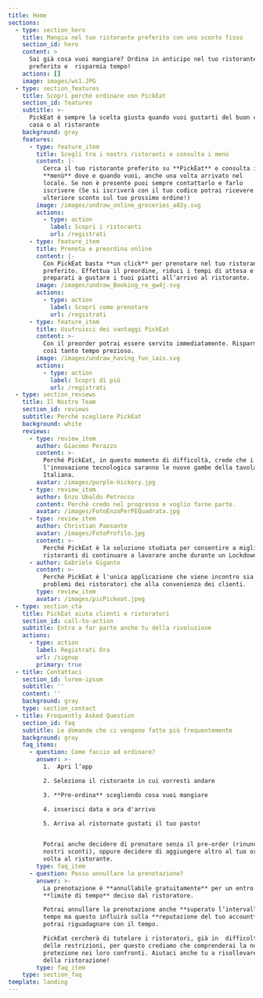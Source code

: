 ```yaml
---
title: Home
sections:
  - type: section_hero
    title: Mangia nel tuo ristorante preferito con uno sconto fisso
    section_id: hero
    content: >
      Sai già cosa vuoi mangiare? Ordina in anticipo nel tuo ristorante
      preferito e  risparmia tempo!
    actions: []
    image: images/ws1.JPG
  - type: section_features
    title: Scopri perché ordinare con PickEat
    section_id: features
    subtitle: >-
      PickEat è sempre la scelta giusta quando vuoi gustarti del buon cibo a
      casa o al ristorante
    background: gray
    features:
      - type: feature_item
        title: Scegli tra i nostri ristoranti e consulta i menù
        content: |-
          Cerca il tuo ristorante preferito su **PickEat** e consulta i
          **menù** dove e quando vuoi, anche una volta arrivato nel
          locale. Se non è presente puoi sempre contattarlo e farlo
          iscrivere (Se si iscriverà con il tuo codice potrai ricevere un
          ulteriore sconto sul tuo prossimo ordine!)
        image: /images/undraw_online_groceries_a02y.svg
        actions:
          - type: action
            label: Scopri i ristoranti
            url: /registrati
      - type: feature_item
        title: Prenota e preordina online
        content: |-
          Con PickEat basta **un click** per prenotare nel tuo ristorante
          preferito. Effettua il preordine, riduci i tempi di attesa e
          preparati a gustare i tuoi piatti all’arrivo al ristorante.
        image: /images/undraw_Booking_re_gw4j.svg
        actions:
          - type: action
            label: Scopri come prenotare
            url: /registrati
      - type: feature_item
        title: Usufruisci dei vantaggi PickEat
        content: >-
          Con il preorder potrai essere servito immediatamente. Risparmierai
          così tanto tempo prezioso.
        image: /images/undraw_having_fun_iais.svg
        actions:
          - type: action
            label: Scopri di più
            url: /registrati
  - type: section_reviews
    title: Il Nostro Team
    section_id: reviews
    subtitle: Perché scegliere PickEat
    background: white
    reviews:
      - type: review_item
        author: Giacomo Perazzo
        content: >-
          Perché PickEat, in questo momento di difficoltà, crede che i giovani e
          l'innovazione tecnologica saranno le nuove gambe della tavola
          Italiana.
        avatar: /images/purple-hickory.jpg
      - type: review_item
        author: Enzo Ubaldo Petrocco
        content: Perchè credo nel progresso e voglio farne parte.
        avatar: /images/FotoEnzoPerPEQuadrata.jpg
      - type: review_item
        author: Christian Paesante
        avatar: /images/FotoProfilo.jpg
        content: >-
          Perché PickEat è la soluzione studiata per consentire a migliaia di
          ristoranti di continuare a lavorare anche durante un Lockdown.
      - author: Gabriele Gigante
        content: >-
          Perchè PickEat è l'unica applicazione che viene incontro sia ai
          problemi dei ristoratori che alla convenienza dei clienti.
        type: review_item
        avatar: /images/picPickeat.jpeg
  - type: section_cta
    title: PickEat aiuta clienti e ristoratori
    section_id: call-to-action
    subtitle: Entra a far parte anche tu della rivoluzione
    actions:
      - type: action
        label: Registrati Ora
        url: /signup
        primary: true
  - title: Contattaci
    section_id: lorem-ipsum
    subtitle: ''
    content: ''
    background: gray
    type: section_contact
  - title: Frequently Asked Question
    section_id: faq
    subtitle: Le domande che ci vengono fatte più frequentemente
    background: gray
    faq_items:
      - question: Come faccio ad ordinare?
        answer: >-
          1.  Apri l’app

          2. Seleziona il ristorante in cui vorresti andare

          3. **Pre-ordina** scegliendo cosa vuoi mangiare

          4. inserisci data e ora d'arrivo

          5. Arriva al ristornate gustati il tuo pasto!


          Potrai anche decidere di prenotare senza il pre-order (rinunciando ai
          nostri sconti), oppure decidere di aggiungere altro al tuo ordine una
          volta al ristorante.
        type: faq_item
      - question: Posso annullare la prenotazione?
        answer: >-
          La prenotazione è **annullabile gratuitamente** per un entro un
          **limite di tempo** deciso dal ristoratore.

          Potrai annullare la prenotazione anche **superato l’intervallo** di
          tempo ma questo influirà sulla **reputazione del tuo account** che
          potrai riguadagnare con il tempo.

          PickEat cercherà di tutelare i ristoratori, già in  difficoltà a causa
          delle restrizioni, per questo crediamo che comprenderai la nostra
          protezione nei loro confronti. Aiutaci anche tu a risollevare il mondo
          della ristorazione!
        type: faq_item
    type: section_faq
template: landing
---
```

